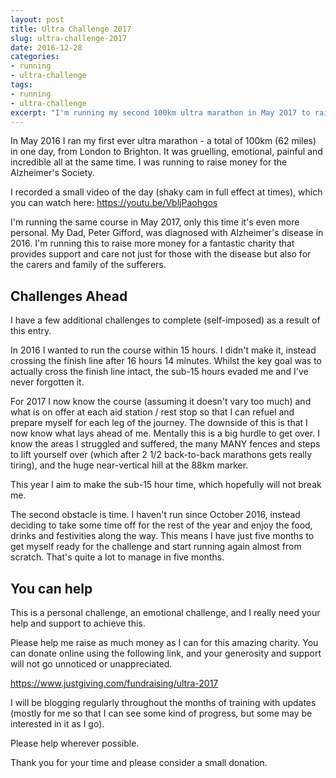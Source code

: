 ```yaml
---
layout: post
title: Ultra Challenge 2017
slug: ultra-challenge-2017
date: 2016-12-28
categories:
- running
- ultra-challenge
tags:
- running
- ultra-challenge
excerpt: "I'm running my second 100km ultra marathon in May 2017 to raise money for the Alzheimer's Society. Please show your support."
---
```

In May 2016 I ran my first ever ultra marathon - a total of 100km (62 miles) in one day, from London to Brighton. It was gruelling, emotional, painful and incredible all at the same time. I was running to raise money for the Alzheimer's Society.

I recorded a small video of the day (shaky cam in full effect at times), which you can watch here: https://youtu.be/VbljPaohgos

I'm running the same course in May 2017, only this time it's even more personal. My Dad, Peter Gifford, was diagnosed with Alzheimer's disease in 2016. I'm running this to raise more money for a fantastic charity that provides support and care not just for those with the disease but also for the carers and family of the sufferers.

## Challenges Ahead

I have a few additional challenges to complete (self-imposed) as a result of this entry.

In 2016 I wanted to run the course within 15 hours. I didn't make it, instead crossing the finish line after 16 hours 14 minutes. Whilst the key goal was to actually cross the finish line intact, the sub-15 hours evaded me and I've never forgotten it.

For 2017 I now know the course (assuming it doesn't vary too much) and what is on offer at each aid station / rest stop so that I can refuel and prepare myself for each leg of the journey. The downside of this is that I now know what lays ahead of me. Mentally this is a big hurdle to get over. I know the areas I struggled and suffered, the many MANY fences and steps to lift yourself over (which after 2 1/2 back-to-back marathons gets really tiring), and the huge near-vertical hill at the 88km marker.

This year I aim to make the sub-15 hour time, which hopefully will not break me.

The second obstacle is time. I haven't run since October 2016, instead deciding to take some time off for the rest of the year and enjoy the food, drinks and festivities along the way. This means I have just five months to get myself ready for the challenge and start running again almost from scratch. That's quite a lot to manage in five months.

## You can help

This is a personal challenge, an emotional challenge, and I really need your help and support to achieve this.

Please help me raise as much money as I can for this amazing charity. You can donate online using the following link, and your generosity and support will not go unnoticed or unappreciated.

https://www.justgiving.com/fundraising/ultra-2017

I will be blogging regularly throughout the months of training with updates (mostly for me so that I can see some kind of progress, but some may be interested in it as I go).

Please help wherever possible.

Thank you for your time and please consider a small donation.
